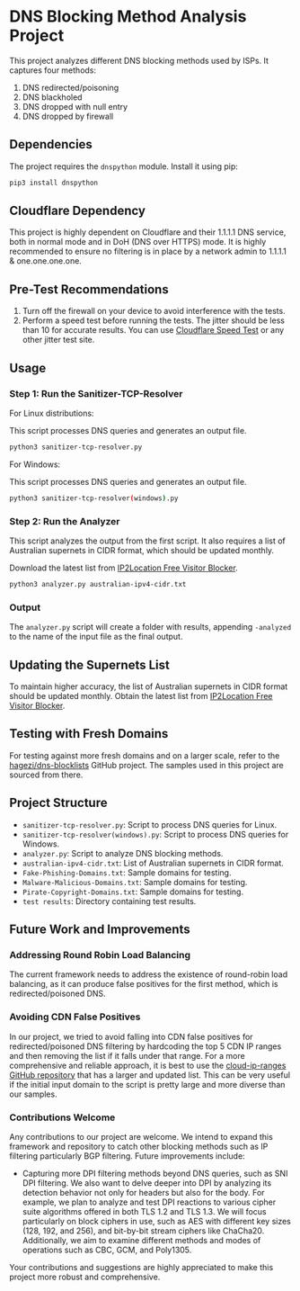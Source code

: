 
# DNS Blocking Method Analysis Project

This project analyzes different DNS blocking methods used by ISPs. It captures four methods:
1. DNS redirected/poisoning
2. DNS blackholed
3. DNS dropped with null entry
4. DNS dropped by firewall

## Dependencies

The project requires the `dnspython` module. Install it using pip:

```sh
pip3 install dnspython
```

## Cloudflare Dependency

This project is highly dependent on Cloudflare and their 1.1.1.1 DNS service, both in normal mode and in DoH (DNS over HTTPS) mode. It is highly recommended to ensure no filtering is in place by a network admin to 1.1.1.1 & one.one.one.one.

## Pre-Test Recommendations

1. Turn off the firewall on your device to avoid interference with the tests.
2. Perform a speed test before running the tests. The jitter should be less than 10 for accurate results. You can use [Cloudflare Speed Test](https://speed.cloudflare.com/) or any other jitter test site.

## Usage

### Step 1: Run the Sanitizer-TCP-Resolver

For Linux distributions:

This script processes DNS queries and generates an output file.

```sh
python3 sanitizer-tcp-resolver.py
```

For Windows:

This script processes DNS queries and generates an output file.

```sh
python3 sanitizer-tcp-resolver(windows).py
```

### Step 2: Run the Analyzer

This script analyzes the output from the first script. It also requires a list of Australian supernets in CIDR format, which should be updated monthly.

Download the latest list from [IP2Location Free Visitor Blocker](https://www.ip2location.com/free/visitor-blocker).

```sh
python3 analyzer.py australian-ipv4-cidr.txt
```

### Output

The `analyzer.py` script will create a folder with results, appending `-analyzed` to the name of the input file as the final output.

## Updating the Supernets List

To maintain higher accuracy, the list of Australian supernets in CIDR format should be updated monthly. Obtain the latest list from [IP2Location Free Visitor Blocker](https://www.ip2location.com/free/visitor-blocker).

## Testing with Fresh Domains

For testing against more fresh domains and on a larger scale, refer to the [hagezi/dns-blocklists](https://github.com/hagezi/dns-blocklists?tab=readme-ov-file#tlds) GitHub project. The samples used in this project are sourced from there.

## Project Structure

- `sanitizer-tcp-resolver.py`: Script to process DNS queries for Linux.
- `sanitizer-tcp-resolver(windows).py`: Script to process DNS queries for Windows.
- `analyzer.py`: Script to analyze DNS blocking methods.
- `australian-ipv4-cidr.txt`: List of Australian supernets in CIDR format.
- `Fake-Phishing-Domains.txt`: Sample domains for testing.
- `Malware-Malicious-Domains.txt`: Sample domains for testing.
- `Pirate-Copyright-Domains.txt`: Sample domains for testing.
- `test results`: Directory containing test results.

## Future Work and Improvements

### Addressing Round Robin Load Balancing

The current framework needs to address the existence of round-robin load balancing, as it can produce false positives for the first method, which is redirected/poisoned DNS.

### Avoiding CDN False Positives

In our project, we tried to avoid falling into CDN false positives for redirected/poisoned DNS filtering by hardcoding the top 5 CDN IP ranges and then removing the list if it falls under that range. For a more comprehensive and reliable approach, it is best to use the [cloud-ip-ranges GitHub repository](https://github.com/femueller/cloud-ip-ranges) that has a larger and updated list. This can be very useful if the initial input domain to the script is pretty large and more diverse than our samples.

### Contributions Welcome

Any contributions to our project are welcome. We intend to expand this framework and repository to catch other blocking methods such as IP filtering particularly BGP filtering. Future improvements include:
- Capturing more DPI filtering methods beyond DNS queries, such as SNI DPI filtering. We also want to delve deeper into DPI by analyzing its detection behavior not only for headers but also for the body. For example, we plan to analyze and test DPI reactions to various cipher suite algorithms offered in both TLS 1.2 and TLS 1.3. We will focus particularly on block ciphers in use, such as AES with different key sizes (128, 192, and 256), and bit-by-bit stream ciphers like ChaCha20. Additionally, we aim to examine different methods and modes of operations such as CBC, GCM, and Poly1305.

Your contributions and suggestions are highly appreciated to make this project more robust and comprehensive.
